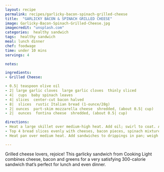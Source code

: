 ```yaml
---
layout: recipe
permalink: recipes/garlicky-bacon-spinach-grilled-cheese
title:  "GARLICKY BACON & SPINACH GRILLED CHEESE"
image: Garlicky-Bacon-Spinach-Grilled-Cheese.jpg
imagecredit: "unsplash.com"
categories:  healthy sandwich
tags:  healthy sandwich
meal: lunch dinner
chef: foodwage
time: under 10 mins
servings: 4

notes:

ingredients:
- Grilled Cheese:

- 0.5| teaspoon olive oil
- 2| large garlic cloves  large garlic cloves  thinly sliced
- 4|  cups  baby spinach leaves
- 4| slices  center-cut bacon halved
- 8|  slices  rustic Italian bread (1-ounce/28g)
- 2| ounces  part-skim mozzarella cheese  shredded, (about 0.5| cup)
- 2|  ounces  fontina cheese  shredded, (about 0.5| cup)

directions:
- Heat a large skillet over medium-high heat. Add oil; swirl to coat. Add garlic to pan; sauté 1 minute. Add spinach and arugula; stir until wilted. Remove spinach mixture from pan. Return pan to medium-high heat. Add bacon; cook until crisp. Remove bacon.
- Top 4 bread slices evenly with cheeses, bacon pieces, spinach mixture, and the remaining 4 bread slices.
- Heat pan over medium heat. Add sandwiches to drippings in pan; weigh down with a plate. Cook 2 minutes on each side.

---
```


Grilled cheese lovers, rejoice! This garlicky sandwich from Cooking Light combines cheese, bacon and greens for a very satisfying 300-calorie sandwich that’s perfect for lunch and even dinner.